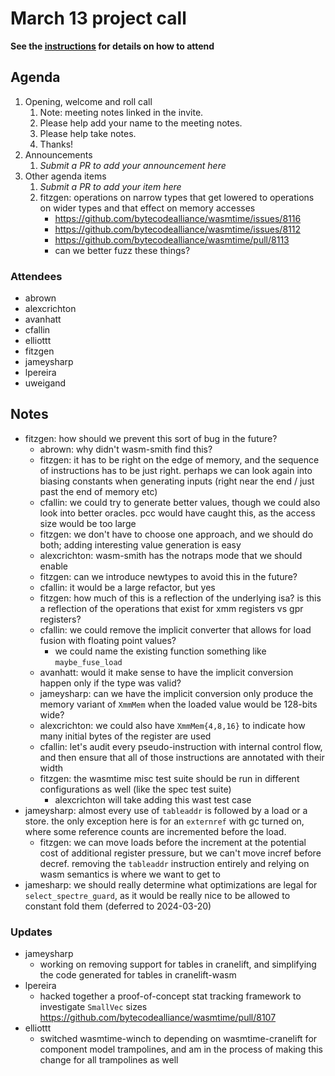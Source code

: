 # March 13 project call

**See the [instructions](../README.md) for details on how to attend**

## Agenda
1. Opening, welcome and roll call
    1. Note: meeting notes linked in the invite.
    1. Please help add your name to the meeting notes.
    1. Please help take notes.
    1. Thanks!
1. Announcements
    1. _Submit a PR to add your announcement here_
1. Other agenda items
    1. _Submit a PR to add your item here_
    2. fitzgen: operations on narrow types that get lowered to operations on wider types and that effect on memory accesses
       * https://github.com/bytecodealliance/wasmtime/issues/8116
       * https://github.com/bytecodealliance/wasmtime/issues/8112
       * https://github.com/bytecodealliance/wasmtime/pull/8113
       * can we better fuzz these things?

### Attendees

* abrown
* alexcrichton
* avanhatt
* cfallin
* elliottt
* fitzgen
* jameysharp
* lpereira
* uweigand

## Notes

* fitzgen: how should we prevent this sort of bug in the future?
  * abrown: why didn't wasm-smith find this?
  * fitzgen: it has to be right on the edge of memory, and the sequence of
    instructions has to be just right. perhaps we can look again into biasing
    constants when generating inputs (right near the end / just past the end of
    memory etc)
  * cfallin: we could try to generate better values, though we could also look
    into better oracles. pcc would have caught this, as the access size would be
    too large
  * fitzgen: we don't have to choose one approach, and we should do both; adding
    interesting value generation is easy
  * alexcrichton: wasm-smith has the notraps mode that we should enable
  * fitzgen: can we introduce newtypes to avoid this in the future?
  * cfallin: it would be a large refactor, but yes
  * fitzgen: how much of this is a reflection of the underlying isa? is this a
    reflection of the operations that exist for xmm registers vs gpr registers?
  * cfallin: we could remove the implicit converter that allows for load fusion
    with floating point values?
    * we could name the existing function something like `maybe_fuse_load`
  * avanhatt: would it make sense to have the implicit conversion happen only if
    the type was valid?
  * jameysharp: can we have the implicit conversion only produce the memory
    variant of `XmmMem` when the loaded value would be 128-bits wide?
  * alexcrichton: we could also have `XmmMem{4,8,16}` to indicate how many
    initial bytes of the register are used
  * cfallin: let's audit every pseudo-instruction with internal control flow,
    and then ensure that all of those instructions are annotated with their
    width
  * fitzgen: the wasmtime misc test suite should be run in different
    configurations as well (like the spec test suite)
    * alexcrichton will take adding this wast test case
* jameysharp: almost every use of `tableaddr` is followed by a load or a store.
  the only exception here is for an `externref` with gc turned on, where some
  reference counts are incremented before the load.
  * fitzgen: we can move loads before the increment at the potential cost of
    additional register pressure, but we can't move incref before decref.
    removing the `tableaddr` instruction entirely and relying on wasm semantics
    is where we want to get to
* jamesharp: we should really determine what optimizations are legal for
  `select_spectre_guard`, as it would be really nice to be allowed to constant
  fold them (deferred to 2024-03-20)

### Updates

* jameysharp
  * working on removing support for tables in cranelift, and simplifying the
    code generated for tables in cranelift-wasm
* lpereira
  * hacked together a proof-of-concept stat tracking framework to investigate
    `SmallVec` sizes
    <https://github.com/bytecodealliance/wasmtime/pull/8107>
* elliottt
  * switched wasmtime-winch to depending on wasmtime-cranelift for component
    model trampolines, and am in the process of making this change for all
    trampolines as well
